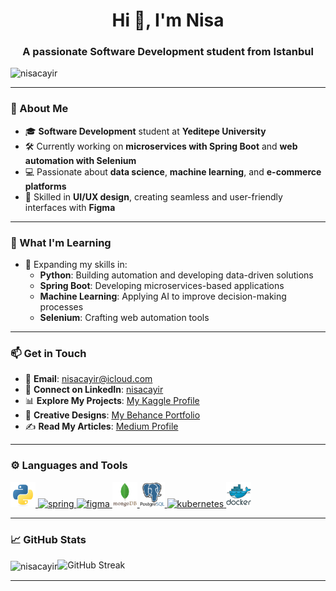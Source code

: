 <h1 align="center">Hi 👋, I'm Nisa</h1>
<h3 align="center">A passionate Software Development student from Istanbul</h3>

<p align="left"> <img src="https://komarev.com/ghpvc/?username=nisacayir&label=Profile%20views&color=0e75b6&style=flat" alt="nisacayir" /> </p>

---

### 🌟 About Me
- 🎓 **Software Development** student at **Yeditepe University**  
- 🛠️ Currently working on **microservices with Spring Boot** and **web automation with Selenium**  
- 💻 Passionate about **data science**, **machine learning**, and **e-commerce platforms**  
- 🎨 Skilled in **UI/UX design**, creating seamless and user-friendly interfaces with **Figma**  

---

### 🧠 What I'm Learning
- 🌱 Expanding my skills in:
  - **Python**: Building automation and developing data-driven solutions  
  - **Spring Boot**: Developing microservices-based applications  
  - **Machine Learning**: Applying AI to improve decision-making processes  
  - **Selenium**: Crafting web automation tools  

---

### 📫 Get in Touch
- 📧 **Email**: nisacayir@icloud.com  
- 🔗 **Connect on LinkedIn**: [nisacayir](https://linkedin.com/in/nisacayir)  
- 📊 **Explore My Projects**: [My Kaggle Profile](https://kaggle.com/nisacayir)  
- 🌟 **Creative Designs**: [My Behance Portfolio](https://www.behance.net/nisacayir)  
- ✍️ **Read My Articles**: [Medium Profile](https://medium.com/@nisacayir)    

---

### ⚙️ Languages and Tools
<p align="left">
  <a href="https://www.python.org" target="_blank" rel="noreferrer"> <img src="https://raw.githubusercontent.com/devicons/devicon/master/icons/python/python-original.svg" alt="python" width="40" height="40"/> </a>
  <a href="https://spring.io/" target="_blank" rel="noreferrer"> <img src="https://www.vectorlogo.zone/logos/springio/springio-icon.svg" alt="spring" width="40" height="40"/> </a>
  <a href="https://figma.com" target="_blank" rel="noreferrer"> <img src="https://www.vectorlogo.zone/logos/figma/figma-icon.svg" alt="figma" width="40" height="40"/> </a>
  <a href="https://www.mongodb.com/" target="_blank" rel="noreferrer"> <img src="https://raw.githubusercontent.com/devicons/devicon/master/icons/mongodb/mongodb-original-wordmark.svg" alt="mongodb" width="40" height="40"/> </a>
  <a href="https://www.postgresql.org/" target="_blank" rel="noreferrer"> <img src="https://raw.githubusercontent.com/devicons/devicon/master/icons/postgresql/postgresql-original-wordmark.svg" alt="postgresql" width="40" height="40"/> </a>
  <a href="https://kubernetes.io/" target="_blank" rel="noreferrer"> <img src="https://www.vectorlogo.zone/logos/kubernetes/kubernetes-icon.svg" alt="kubernetes" width="40" height="40"/> </a>
  <a href="https://www.docker.com/" target="_blank" rel="noreferrer"> <img src="https://raw.githubusercontent.com/devicons/devicon/master/icons/docker/docker-original-wordmark.svg" alt="docker" width="40" height="40"/> </a>
</p>

---

### 📈 GitHub Stats
<p><img align="center" src="https://github-readme-streak-stats.herokuapp.com/?user=nisacayir&" alt="nisacayir"](https://git.io/streak-stats"><img src="https://github-readme-streak-stats.herokuapp.com?user=nisacayir&theme=rose" alt="GitHub Streak") /></p>

---
